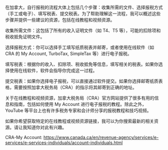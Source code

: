 在加拿大，自行报税的流程大体上包括几个步骤：收集所需的文件、选择报税方式（手工或电子）、填写税表、提交税表。为了帮助理解这一流程，我可以概述这些步骤并提供一些建议的资源，包括在线教程和视频资源。

收集所需文件：这包括了所有的收入证明文件（如 T4、T5 等），可能的扣除项和税收抵免证明文件。

选择报税方式：你可以选择手工填写纸质税表并邮寄，或者使用在线软件（如 CRA 的 My Account, TurboTax, SimpleTax 等）进行电子报税。

填写税表：根据你的收入、扣除项、税收抵免等信息，填写相关的税表。如果你选择使用在线软件，软件会指导你完成这一过程。

提交税表：如果你选择电子报税，可以直接通过软件提交。如果你选择邮寄纸质表格，需要按照加拿大税务局（CRA）的指示将其邮寄到正确的地址。

关于在线教程和视频资源，加拿大税务局（CRA）官方网站提供了很多有用的信息和指南，包括如何使用 My Account 进行电子报税的教程。除此之外，YouTube 等平台上也有许多税务专家和会计师分享的报税教程和技巧视频。

如果你希望获取特定的在线教程或视频资源链接，我可以为你搜索最新的相关资源。请让我知道你对此有兴趣。

CRA-My Account: https://www.canada.ca/en/revenue-agency/services/e-services/e-services-individuals/account-individuals.html
